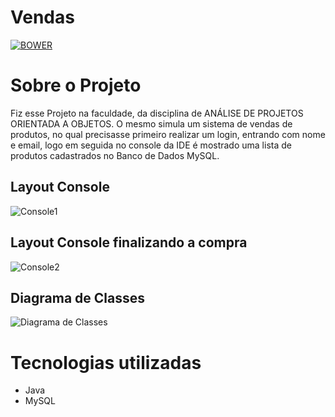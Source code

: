 #  Vendas
[![BOWER](https://img.shields.io/bower/l/icons)](https://github.com/jvzalves/projetoapoo/blob/main/LICENSE)

# Sobre o Projeto
Fiz esse Projeto na faculdade, da disciplina de ANÁLISE DE PROJETOS ORIENTADA A OBJETOS. O mesmo simula um sistema de vendas de produtos, no qual precisasse primeiro realizar um login, entrando com nome e email, logo em seguida no console da IDE é mostrado uma lista de produtos cadastrados no Banco de Dados MySQL. 

## Layout Console
![Console1](https://github.com/jvzalves/assets/blob/main/portifolio1%20(2).png)
## Layout Console finalizando a compra
![Console2](https://github.com/jvzalves/assets/blob/main/portifolio2.png)

## Diagrama de Classes 
![Diagrama de Classes](https://github.com/jvzalves/assets/blob/main/Diagrama%20de%20Classes-APOO.png)

# Tecnologias utilizadas
- Java 
- MySQL
